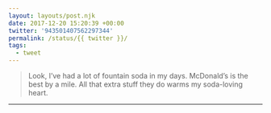 ```yaml
---
layout: layouts/post.njk
date: 2017-12-20 15:20:39 +00:00
twitter: '943501407562297344'
permalink: /status/{{ twitter }}/
tags: 
  - tweet
---
```


> Look, I’ve had a lot of fountain soda in my days. McDonald’s is the best by a mile. All that extra stuff they do warms my soda-loving heart.

---
